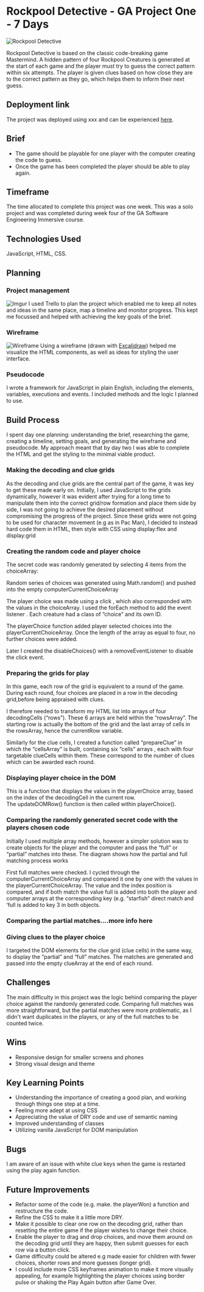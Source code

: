 # Rockpool Detective - GA Project One - 7 Days

![Rockpool Detective](https://)

Rockpool Detective is based on the classic code-breaking game Mastermind.  A hidden pattern of four Rockpool Creatures is generated at the start of each game and the player must try to guess the correct pattern within six attempts. The player is given clues based on how close they are to the correct pattern as they go, which helps them to inform their next guess. 

## Deployment link

The project was deployed using xxx and can be experienced [here](https://bit.ly/Rockpool-Detective).

## Brief 
* The game should be playable for one player with the computer creating the code to guess.
* Once the game has been completed the player should be able to play again.

## Timeframe

The time allocated to complete this project was one week. This was a solo project and was completed during week four of the GA Software Engineering Immersive course.

## Technologies Used
JavaScript, HTML, CSS.

## Planning

### Project management

![Imgur](https://)
I used Trello to plan the project which enabled me to keep all notes and ideas in the same place, map a timeline and monitor progress. This kept me focussed and helped with achieving the key goals of the brief. 

### Wireframe

![Wireframe](https://)
Using a wireframe (drawn with [Excalidraw](https://excalidraw.com)) helped me visualize the HTML components, as well as ideas for styling the user interface.

### Pseudocode

I wrote a framework for JavaScript in plain English, including the elements, variables, executions and events. I included methods and the logic I planned to use. 

##  Build Process

I spent day one planning: understanding the brief, researching the game, creating a timeline, setting goals, and generating the wireframe and pseudocode. My approach meant that by day two I was able to complete the HTML and get the styling to the minimal viable product.

### Making the decoding and clue grids
As the  decoding and clue grids are the central part of the game, it was key to get these made early on. Initially, I used JavaScript to the grids dynamically, however it was evident after trying for a long time to manipulate them into the correct grid/row formation and place them side by side, I was not going to achieve the desired placement without compromising the progress of the project.  Since these grids were not going to be used for character movement (e.g as in Pac Man),  I decided to instead hard code them in HTML, then style with CSS using display:flex and display:grid

### Creating the random code and player choice
The secret code was randomly generated by selecting 4 items from the choiceArray:

Random series of choices was generated using Math.random() and pushed into the empty computerCurrentChoiceArray

The player choice was made using a click , which also corresponded with the values in the choiceArray. I used the forEach method to add the event listener . Each creature had a class of “choice” and its own ID.

The playerChoice function added player selected choices into the playerCurrentChoiceArray. Once the length of the array as equal to four, no further choices were added.

Later I created the disableChoices() with a removeEventListener to disable the click event.

### Preparing the grids for play

In this game, each row of the grid is equivalent to a round of the game. During each round, four choices are placed in a row in the decoding grid,before being appraised with clues. 

I therefore needed to transform my HTML list into arrays of four decodingCells (“rows”). These 6 arrays are held within the “rowsArray”. The starting row is actually the bottom of the grid and the last array of cells in the rowsArray, hence the currentRow variable. 

Similarly for the clue cells, I created a function called “prepareClue” in which the “cellsArray” is built, containing six “cells” arrays , each with four targetable clueCells within them. These correspond to the number of clues which can be awarded each round. 


### Displaying player choice in the DOM
This is a function that displays  the values in the playerChoice array, based on the index of the decodingCell in the current row.  
The updateDOMRow() function is then called within playerChoice().

### Comparing the randomly generated secret code with the players chosen code
Initially I used multiple array methods, however a simpler solution was to create objects for the player and the computer and pass the “full” or “partial” matches into these. 		The diagram shows how the partial and full matching process works

First full matches were checked. I cycled through the computerCurrentChoiceArray and compared it one by one with the values in the playerCurrentChoiceArray. The value and the index position is compared, and if both match the value full is added into both the player and computer arrays at the corresponding key (e.g. “starfish” direct match and ‘full is added to key 3 in both objects. 

### Comparing the partial matches….more info here

### Giving clues to the player choice
I targeted the DOM elements for the clue grid  (clue cells) in the same way, to display the “partial” and “full” matches. The matches are generated and passed into the empty clueArray at the end of each round. 

## Challenges

The main difficulty in this project was the logic behind comparing the player choice against the randomly generated code. Comparing full matches was more straightforward, but the partial matches were more problematic, as I didn't want duplicates in the players, or any of the full matches to be counted twice.

## Wins
* Responsive design for smaller screens and phones
* Strong visual design and theme

## Key Learning Points

* Understanding the importance of creating a good plan, and working through things one step at a time. 
* Feeling more adept at using CSS
* Appreciating the value of DRY code and use of semantic naming
* Improved understanding of classes 
* Utilizing vanilla JavaScript for DOM manipulation 

## Bugs

I am aware of an issue with white clue keys when the game is restarted using the play again function. 

## Future Improvements

* Refactor some of the code (e.g. make. the playerWon) a function and restructure the code.
* Refine the CSS to make it a little more DRY.
* Make it possible to clear one row on the decoding grid, rather than resetting the entire game if the player wishes to change their choice.
* Enable the player to drag and drop choices, and move them around on the decoding grid until they are happy, then submit guesses for each row via a button click. 
* Game difficulty could be altered e.g made easier for children with fewer choices, shorter rows and more guesses (longer grid). 
* I could include more CSS keyframes animation to make it more visually appealing, for example highlighting the player choices using border pulse or shaking the Play Again button after Game Over.








